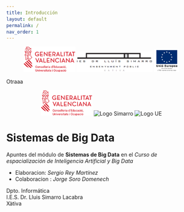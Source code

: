 ```yaml
---
title: Introducción
layout: default
permalink: /
nav_order: 1
---
```



<div align="center">
    <img src="../img/logos/GVA-Conselleria-Educació-Universitats-Ocupació.png" alt="Logo GVA" width="27%" />
    <img src="../img/logos/Logo Centre Complet.png" alt="Logo Simarro" width="40%" />
    <img src="../img/logos/FSE2col_val (Custom).png" alt="Logo UE" width="13%" />
</div>

Otraaa 

<div align="center">
    <img src="/docs/img/logos/GVA-Conselleria-Educació-Universitats-Ocupació.png" alt="Logo GVA" width="27%" />
    <img src="//assets/images/logos/Logo Centre Complet.png" alt="Logo Simarro" width="40%" />
    <img src="/main/assets/images/logos/cofinanciado.png" alt="Logo UE" width="13%" />
</div>


# Sistemas de Big Data

Apuntes del módulo de **Sistemas de Big Data** en el *Curso de espacialización de Inteligencia Artificial y Big Data*

- Elaboracion: *Sergio Rey Martínez*
- Colaboracion : *Jorge Soro Domenech*

Dpto. Informática  
I.E.S. Dr. Lluis Simarro Lacabra  
Xàtiva
